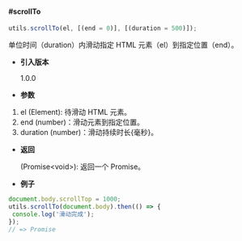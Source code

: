 #### #scrollTo

```javascript
utils.scrollTo(el, [(end = 0)], [(duration = 500)]);
```

单位时间（duration）内滑动指定 HTML 元素（el）到指定位置（end）。

- **引入版本**

    1.0.0

- **参数**

1. el (Element): 待滑动 HTML 元素。
2. end (number)：滑动元素到指定位置。
3. duration (number)：滑动持续时长{毫秒}。

- **返回**

    (Promise&lt;void&gt;): 返回一个 Promise。

- **例子**

```javascript
document.body.scrollTop = 1000;
utils.scrollTo(document.body).then(() => {
 console.log('滑动完成');
});
// => Promise
```
